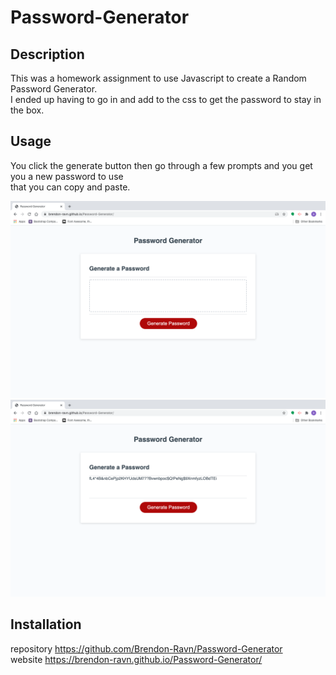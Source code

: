 # Password-Generator


## Description
This was a homework assignment to use Javascript to create a Random Password Generator.<br />
I ended up having to go in and add to the css to get the password to stay in the box.


## Usage
You click the generate button then go through a few prompts and you get you a new password to use<br />
that you can copy and paste.

![image](Before.png)
![image](After.png)

## Installation

repository https://github.com/Brendon-Ravn/Password-Generator
<br />
website https://brendon-ravn.github.io/Password-Generator/

